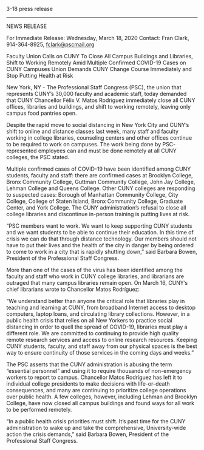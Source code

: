 3-18 press release

-----

NEWS RELEASE




For Immediate Release: Wednesday, March 18, 2020
Contact: Fran Clark, 914-364-8925, fclark@pscmail.org


Faculty Union Calls on CUNY To Close All Campus Buildings and Libraries, Shift to Working Remotely
Amid Multiple Confirmed COVID-19 Cases on CUNY Campuses
Union Demands CUNY Change Course Immediately and Stop Putting Health at Risk


New York, NY - The Professional Staff Congress (PSC), the union that represents CUNY’s 30,000 faculty and academic staff, today demanded that CUNY Chancellor Félix V. Matos Rodríguez immediately close all CUNY offices, libraries and buildings, and shift to working remotely, leaving only campus food pantries open.

Despite the rapid move to social distancing in New York City and CUNY’s shift to online and distance classes last week, many staff and faculty working in college libraries, counseling centers and other offices continue to be required to work on campuses. The work being done by PSC-represented employees can and must be done remotely at all CUNY colleges, the PSC stated.

Multiple confirmed cases of COVID-19 have been identified among CUNY students, faculty and staff: there are confirmed cases at Brooklyn College, Bronx Community College, Guttman Community College, John Jay College, Lehman College and Queens College. Other CUNY colleges are responding to suspected cases: Borough of Manhattan Community College, City College, College of Staten Island, Bronx Community College, Graduate Center, and York College. The CUNY administration’s refusal to close all college libraries and discontinue in-person training is putting lives at risk.

“PSC members want to work. We want to keep supporting CUNY students and we want students to be able to continue their education. In this time of crisis we can do that through distance technology. Our members should not have to put their lives and the health of the city in danger by being ordered to come to work in a city that is rapidly shutting down,” said Barbara Bowen, President of the Professional Staff Congress.

More than one of the cases of the virus has been identified among the faculty and staff who work in CUNY college libraries, and librarians are outraged that many campus libraries remain open. On March 16, CUNY’s chief librarians wrote to Chancellor Matos Rodríguez:

“We understand better than anyone the critical role that libraries play in teaching and learning at CUNY, from broadband Internet access to desktop computers, laptop loans, and circulating library collections. However, in a public health crisis that relies on all New Yorkers to practice social distancing in order to quell the spread of COVID-19, libraries must play a different role. We are committed to continuing to provide high quality remote research services and access to online research resources. Keeping CUNY students, faculty, and staff away from our physical spaces is the best way to ensure continuity of those services in the coming days and weeks.”

The PSC asserts that the CUNY administration is abusing the term “essential personnel” and using it to require thousands of non-emergency workers to report to campus. Chancellor Matos Rodríguez has left it to individual college presidents to make decisions with life-or-death consequences, and many are continuing to prioritize college operations over public health. A few colleges, however, including Lehman and Brooklyn College, have now closed all campus buildings and found ways for all work to be performed remotely.

“In a public health crisis priorities must shift. It’s past time for the CUNY administration to wake up and take the comprehensive, University-wide action the crisis demands,”  said Barbara Bowen, President of the Professional Staff Congress.
